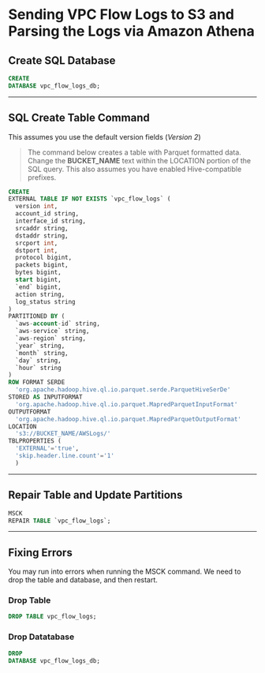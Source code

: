 # Sending VPC Flow Logs to S3 and Parsing the Logs via Amazon Athena

## Create SQL Database

```sql
CREATE
DATABASE vpc_flow_logs_db;
```

---

## SQL Create Table Command

This assumes you use the default version fields (_Version 2_)

> The command below creates a table with Parquet formatted data.
> Change the **BUCKET_NAME** text within the LOCATION portion of the SQL query.
> This also assumes you have enabled Hive-compatible prefixes.

```sql
CREATE
EXTERNAL TABLE IF NOT EXISTS `vpc_flow_logs` (
  version int,
  account_id string,
  interface_id string,
  srcaddr string,
  dstaddr string,
  srcport int,
  dstport int,
  protocol bigint,
  packets bigint,
  bytes bigint,
  start bigint,
  `end` bigint,
  action string,
  log_status string
)
PARTITIONED BY (
  `aws-account-id` string,
  `aws-service` string,
  `aws-region` string,
  `year` string, 
  `month` string, 
  `day` string,
  `hour` string
)
ROW FORMAT SERDE 
  'org.apache.hadoop.hive.ql.io.parquet.serde.ParquetHiveSerDe'
STORED AS INPUTFORMAT 
  'org.apache.hadoop.hive.ql.io.parquet.MapredParquetInputFormat' 
OUTPUTFORMAT 
  'org.apache.hadoop.hive.ql.io.parquet.MapredParquetOutputFormat'
LOCATION
  's3://BUCKET_NAME/AWSLogs/'
TBLPROPERTIES (
  'EXTERNAL'='true', 
  'skip.header.line.count'='1'
  )
```

---

## Repair Table and Update Partitions

```sql
MSCK
REPAIR TABLE `vpc_flow_logs`;
```

---

## Fixing Errors

You may run into errors when running the MSCK command. We need to drop the table and database, and then restart.

### Drop Table

```sql
DROP TABLE vpc_flow_logs;
```

### Drop Datatabase

```sql
DROP
DATABASE vpc_flow_logs_db;
```